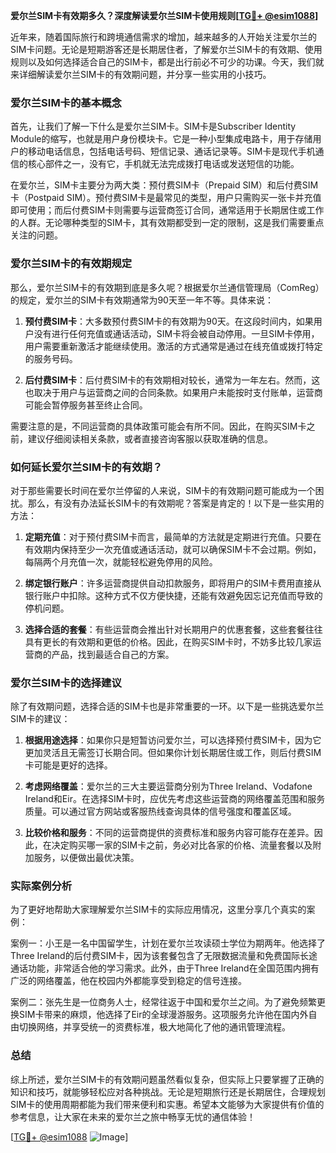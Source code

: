 **爱尔兰SIM卡有效期多久？深度解读爱尔兰SIM卡使用规则[[TG💪+ @esim1088](https://t.me/s/esim1088)]**

近年来，随着国际旅行和跨境通信需求的增加，越来越多的人开始关注爱尔兰的SIM卡问题。无论是短期游客还是长期居住者，了解爱尔兰SIM卡的有效期、使用规则以及如何选择适合自己的SIM卡，都是出行前必不可少的功课。今天，我们就来详细解读爱尔兰SIM卡的有效期问题，并分享一些实用的小技巧。

### 爱尔兰SIM卡的基本概念

首先，让我们了解一下什么是爱尔兰SIM卡。SIM卡是Subscriber Identity Module的缩写，也就是用户身份模块卡。它是一种小型集成电路卡，用于存储用户的移动电话信息，包括电话号码、短信记录、通话记录等。SIM卡是现代手机通信的核心部件之一，没有它，手机就无法完成拨打电话或发送短信的功能。

在爱尔兰，SIM卡主要分为两大类：预付费SIM卡（Prepaid SIM）和后付费SIM卡（Postpaid SIM）。预付费SIM卡是最常见的类型，用户只需购买一张卡并充值即可使用；而后付费SIM卡则需要与运营商签订合同，通常适用于长期居住或工作的人群。无论哪种类型的SIM卡，其有效期都受到一定的限制，这是我们需要重点关注的问题。

### 爱尔兰SIM卡的有效期规定

那么，爱尔兰SIM卡的有效期到底是多久呢？根据爱尔兰通信管理局（ComReg）的规定，爱尔兰的SIM卡有效期通常为90天至一年不等。具体来说：

1. **预付费SIM卡**：大多数预付费SIM卡的有效期为90天。在这段时间内，如果用户没有进行任何充值或通话活动，SIM卡将会被自动停用。一旦SIM卡停用，用户需要重新激活才能继续使用。激活的方式通常是通过在线充值或拨打特定的服务号码。

2. **后付费SIM卡**：后付费SIM卡的有效期相对较长，通常为一年左右。然而，这也取决于用户与运营商之间的合同条款。如果用户未能按时支付账单，运营商可能会暂停服务甚至终止合同。

需要注意的是，不同运营商的具体政策可能会有所不同。因此，在购买SIM卡之前，建议仔细阅读相关条款，或者直接咨询客服以获取准确的信息。

### 如何延长爱尔兰SIM卡的有效期？

对于那些需要长时间在爱尔兰停留的人来说，SIM卡的有效期问题可能成为一个困扰。那么，有没有办法延长SIM卡的有效期呢？答案是肯定的！以下是一些实用的方法：

1. **定期充值**：对于预付费SIM卡而言，最简单的方法就是定期进行充值。只要在有效期内保持至少一次充值或通话活动，就可以确保SIM卡不会过期。例如，每隔两个月充值一次，就能轻松避免停用的风险。

2. **绑定银行账户**：许多运营商提供自动扣款服务，即将用户的SIM卡费用直接从银行账户中扣除。这种方式不仅方便快捷，还能有效避免因忘记充值而导致的停机问题。

3. **选择合适的套餐**：有些运营商会推出针对长期用户的优惠套餐，这些套餐往往具有更长的有效期和更低的价格。因此，在购买SIM卡时，不妨多比较几家运营商的产品，找到最适合自己的方案。

### 爱尔兰SIM卡的选择建议

除了有效期问题，选择合适的SIM卡也是非常重要的一环。以下是一些挑选爱尔兰SIM卡的建议：

1. **根据用途选择**：如果你只是短暂访问爱尔兰，可以选择预付费SIM卡，因为它更加灵活且无需签订长期合同。但如果你计划长期居住或工作，则后付费SIM卡可能是更好的选择。

2. **考虑网络覆盖**：爱尔兰的三大主要运营商分别为Three Ireland、Vodafone Ireland和Eir。在选择SIM卡时，应优先考虑这些运营商的网络覆盖范围和服务质量。可以通过官方网站或客服热线查询具体的信号强度和覆盖区域。

3. **比较价格和服务**：不同的运营商提供的资费标准和服务内容可能存在差异。因此，在决定购买哪一家的SIM卡之前，务必对比各家的价格、流量套餐以及附加服务，以便做出最优决策。

### 实际案例分析

为了更好地帮助大家理解爱尔兰SIM卡的实际应用情况，这里分享几个真实的案例：

案例一：小王是一名中国留学生，计划在爱尔兰攻读硕士学位为期两年。他选择了Three Ireland的后付费SIM卡，因为该套餐包含了无限数据流量和免费国际长途通话功能，非常适合他的学习需求。此外，由于Three Ireland在全国范围内拥有广泛的网络覆盖，他在校园内外都能享受到稳定的信号连接。

案例二：张先生是一位商务人士，经常往返于中国和爱尔兰之间。为了避免频繁更换SIM卡带来的麻烦，他选择了Eir的全球漫游服务。这项服务允许他在国内外自由切换网络，并享受统一的资费标准，极大地简化了他的通讯管理流程。

### 总结

综上所述，爱尔兰SIM卡的有效期问题虽然看似复杂，但实际上只要掌握了正确的知识和技巧，就能够轻松应对各种挑战。无论是短期旅行还是长期居住，合理规划SIM卡的使用周期都能为我们带来便利和实惠。希望本文能够为大家提供有价值的参考信息，让大家在未来的爱尔兰之旅中畅享无忧的通信体验！

[[TG💪+ @esim1088](https://t.me/s/esim1088) ![Image](https://i.postimg.cc/4NQfJmqS/Snipaste-2025-05-13-00-14-12.png)]